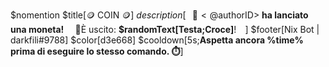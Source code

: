 $nomention
$title[:coin: COIN :coin:]
$description[⠀
🔸<@$authorID> **ha lanciato una moneta!**
⠀
🔸È uscito: **$randomText[Testa;Croce]**!
⠀]
$footer[Nix Bot | darkfili#9788]
$color[d3e668]
$cooldown[5s;**Aspetta ancora __%time%__ prima di eseguire lo stesso comando. ⏱️**]
